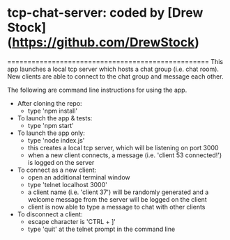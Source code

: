 # tcp-chat-server: coded by [Drew Stock] (https://github.com/DrewStock)
==================================================
This app launches a local tcp server which hosts a chat group (i.e. chat room). New clients are able to connect to the chat group and message each other.

The following are command line instructions for using the app.

* After cloning the repo:
    * type 'npm install'
* To launch the app & tests:
    * type 'npm start'
* To launch the app only:
    * type 'node index.js'
    * this creates a local tcp server, which will be listening on port 3000
    * when a new client connects, a message (i.e. 'client 53 connected!') is logged on the server
* To connect as a new client:
    * open an additional terminal window
    * type 'telnet localhost 3000'
    * a client name (i.e. 'client 37') will be randomly generated and a welcome message from the server will be logged on the client
    * client is now able to type a message to chat with other clients
* To disconnect a client:
    * escape character is 'CTRL + ]'
    * type 'quit' at the telnet prompt in the command line
